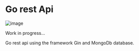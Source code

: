 # Go rest Api

![image](https://user-images.githubusercontent.com/73199603/164996068-d5aefac6-db02-46e3-9203-e2a490727f3e.png)

Work in progress...

Go rest api using the framework Gin and MongoDb database.
